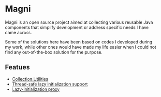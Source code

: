 # Magni #

Magni is an open source project aimed at collecting various reusable Java components that simplify development or address specific needs I have came across.

Some of the solutions here have been based on codes I developed during my work, while other ones would have made my life easier when I could not find any out-of-the-box solution for the purpose.

## Featues ##

  * [Collection Utilities](CollectionUtilities.md)
  * [Thread-safe lazy initialization support](ThreadSafeLazyInitialization.md)
  * [Lazy-initialization proxy](LazyInitializationProxy.md)